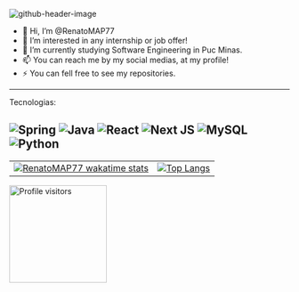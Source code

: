 
![github-header-image](https://github.com/user-attachments/assets/89e34cee-84be-4aca-96f5-c7805031dfe8)

<!--
- 👋 Hi, I’m @RenatoMAP77
- 👀 I’m interested in ...
- 🌱 I’m currently learning ...
- 💞️ I’m looking to collaborate on ...
- 📫 How to reach me ...
- 😄 Pronouns: ...
- ⚡ Fun fact: ...
--->
<!---
RenatoMAP77/RenatoMAP77 is a ✨ special ✨ repository because its `README.md` (this file) appears on your GitHub profile.
You can click the Preview link to take a look at your changes.
--->
- 👋 Hi, I’m @RenatoMAP77
- 👀 I’m interested in any internship or job offer!
- 🌱 I’m currently studying Software Engineering in Puc Minas.
- 📫 You can reach me by my social medias, at my profile!
- ⚡ You can fell free to see my repositories.

------------------------
<!-- Badges--->
Tecnologias:

![Spring](https://img.shields.io/badge/spring-%236DB33F.svg?style=for-the-badge&logo=spring&logoColor=white)
![Java](https://img.shields.io/badge/java-%23ED8B00.svg?style=for-the-badge&logo=openjdk&logoColor=white)
![React](https://img.shields.io/badge/react-%2320232a.svg?style=for-the-badge&logo=react&logoColor=%2361DAFB)
![Next JS](https://img.shields.io/badge/Next-black?style=for-the-badge&logo=next.js&logoColor=white)
![MySQL](https://img.shields.io/badge/mysql-4479A1.svg?style=for-the-badge&logo=mysql&logoColor=white)
![Python](https://img.shields.io/badge/python-3670A0?style=for-the-badge&logo=python&logoColor=ffdd54)
------
<!-- Wakatime--->
<table>
    <tr>
        <td>
            <a href="https://wakatime.com/@RenatoMAP77">
                <img src="https://wakatime.com/@RenatoMAP77" alt="RenatoMAP77 wakatime stats">
            </a>
        </td>
        <td>
            <a href="https://github.com/anuraghazra/github-readme-stats">
                <img src="https://github-readme-stats.vercel.app/api/top-langs/?username=RenatoMAP77" alt="Top Langs">
            </a>
        </td>
    </tr>
</table>
<!-- Profile Views--->
<img width="175" alt="Profile visitors" src="https://komarev.com/ghpvc/?username=RenatoMAP77"/>